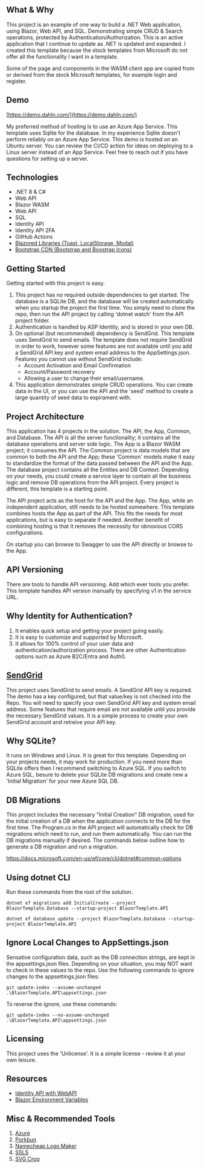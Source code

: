 ## What & Why
This project is an example of one way to build a .NET Web application, using Blazor, Web API, and SQL. Demonstrating simple CRUD & Search operations, protected by Authentication/Authorization. This is an active application that I continue to update as .NET is updated and expanded. I created this template because the stock templates from Microsoft do not offer all the functionality I want in a template.

Some of the page and components in the WASM client app are copied from or derived from the stock Microsoft templates, for example login and register.

## Demo
[https://demo.dahln.com/](https://demo.dahln.com/)

My preferred method of hosting is to use an Azure App Service. This template uses Sqlite for the database. In my experience Sqlite doesn't perform reliably on an Azure App Service. This demo is hosted on an Ubuntu server. You can review the CI/CD action for ideas on deploying to a Linux server instead of an App Service. Feel free to reach out if you have questions for setting up a server. 

## Technologies
 - .NET 8 & C#
 - Web API
 - Blazor WASM
 - Web API
 - SQL
 - Identity API
 - Identity API 2FA
 - GitHub Actions
 - [Blazored Libraries (Toast, LocalStorage, Modal)](https://github.com/Blazored)
 - [Bootstrap CDN (Bootstrap and Boostrap Icons)](https://getbootstrap.com/)

## Getting Started
Getting started with this project is easy.
1. This project has no required outside dependencies to get started. The database is a SQLite DB, and the database will be created automatically when you startup the project the first time. You simply need to clone the repo, then run the API project by calling 'dotnet watch' from the API project folder.
2. Authentication is handled by ASP Identity, and is stored in your own DB.
3. On optional (but recommended) dependency is SendGrid. This template uses SendGrid to send emails. The template does not require SendGrid in order to work, however some features are not available until you add a SendGrid API key and system email address to the AppSettings.json. Features you cannot use without SendGrid include:
   - Account Activation and Email Confirmation
   - Account/Password recovery
   - Allowing a user to change their email/username.
4. This application demonstrates simple CRUD operations. You can create data in the UI, or you can use the API and the 'seed' method to create a large quantity of seed data to expirament with.

## Project Architecture
This application has 4 projects in the solution. The API, the App, Common, and Database. The API is all the server functionality; it contains all the database operations and server side logic. The App is a Blazor WASM project; it consumes the API. The Common project is data models that are common to both the API and the App; these 'Common' models make it easy to standardize the format of the data passed between the API and the App. The database project contains all the Entities and DB Context. Depending on your needs, you could create a service layer to contain all the business logic and remove DB operations from the API project. Every project is different, this template is a starting point.

The API project acts as the host for the API and the App. The App, while an independent application, still needs to be hosted somewhere. This template combines hosts the App as part of the API. This fits the needs for most applications, but is easy to separate if needed. Another benefit of combining hosting is that it removes the necessity for obnoxious CORS configurations.

On startup you can browse to Swagger to use the API directly or browse to the App.

## API Versioning
There are tools to handle API versioning. Add which ever tools you prefer. This template handles API version manually by specifying v1 in the service URL.

## Why Identity for Authentication?
1. It enables quick setup and getting your project going easily. 
2. It is easy to customize and supported by Microsoft.
3. It allows for 100% control of your user data and authentication/authorization process. There are other Authentication options such as Azure B2C/Entra and Auth0.

## [SendGrid](https://sendgrid.com/en-us/pricing)
This project uses SendGrid to send emails. A SendGrid API key is required. The demo has a key configured, but that value/key is not checked into the Repo. You will need to specify your own SendGrid API key and system email address. Some features that require email are not available until you provide the necessary SendGrid values. It is a simple process to create your own SendGrid account and retreive your API key.

## Why SQLite?
It runs on Windows and Linux. It is great for this template. Depending on your projects needs, it may work for production. If you need more than SQLite offers then I recommend switching to Azure SQL. If you switch to Azure SQL, besure to delete your SQLite DB migrations and create new a 'Initial Migration' for your new Azure SQL DB.

## DB Migrations
This project includes the necessary "Initial Creation" DB migration, used for the initial creation of a DB when the application connects to the DB for the first time. The Program.cs in the API project will automatically check for DB migrations which need to run, and run them automatically. You can run the DB migrations manually if desired. The commands below outline how to generate a DB migration and run a migration.

https://docs.microsoft.com/en-us/ef/core/cli/dotnet#common-options

## Using dotnet CLI
Run these commands from the root of the solution.
```
dotnet ef migrations add InitialCreate --project BlazorTemplate.Database --startup-project BlazorTemplate.API
```
```
dotnet ef database update --project BlazorTemplate.Database --startup-project BlazorTemplate.API
```


## Ignore Local Changes to AppSettings.json
Sensative configuration data, such as the DB connection strings, are kept in the appsettings.json files. Depending on your situation, you may NOT want to check in these values to the repo. Use the following commands to ignore changes to the appsettings.json files:
 ```
 git update-index --assume-unchanged .\BlazorTemplate.API\appsettings.json
 ```
 To reverse the ignore, use these commands:
 ```
 git update-index --no-assume-unchanged .\BlazorTemplate.API\appsettings.json
 ```


## Licensing
This project uses the 'Unlicense'.  It is a simple license - review it at your own leisure.

## Resources
- [Identity API with WebAPI](https://learn.microsoft.com/en-us/aspnet/core/security/authentication/identity-api-authorization?view=aspnetcore-8.0)
- [Blazor Environment Variables](https://learn.microsoft.com/en-us/aspnet/core/blazor/fundamentals/environments?view=aspnetcore-8.0)

## Misc & Recommended Tools
1. [Azure](https://portal.azure.com)
2. [Porkbun](https://porkbun.com)
2. [Namecheap Logo Maker](https://www.namecheap.com/logo-maker/)
3. [SSLS](https://www.ssls.com/)
4. [SVG Crop](https://svgcrop.com/)


